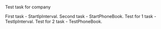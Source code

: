 Test task for company

First task - StartIpInterval.
Second task - StartPhoneBook.
Test for 1 task - TestIpInterval.
Test for 2 task - TestPhoneBook.
